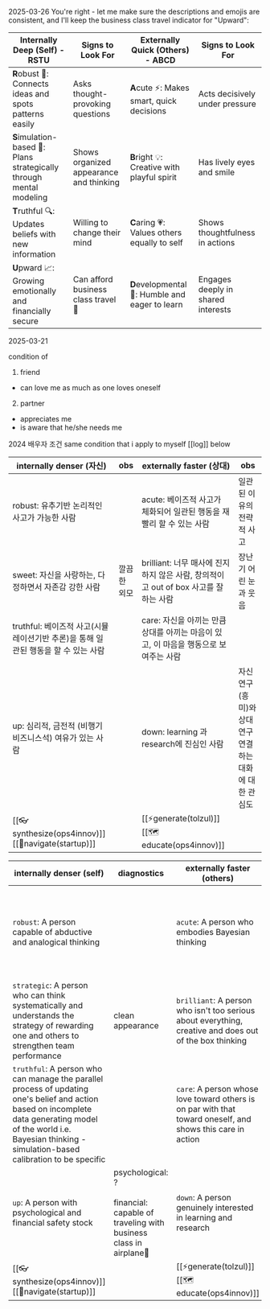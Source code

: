 2025-03-26
You're right - let me make sure the descriptions and emojis are consistent, and I'll keep the business class travel indicator for "Upward":

|Internally Deep (Self) - RSTU|Signs to Look For|Externally Quick (Others) - ABCD|Signs to Look For|
|---|---|---|---|
|**R**obust 🧩: Connects ideas and spots patterns easily|Asks thought-provoking questions|**A**cute ⚡: Makes smart, quick decisions|Acts decisively under pressure|
|**S**imulation-based 🧭: Plans strategically through mental modeling|Shows organized appearance and thinking|**B**right 💡: Creative with playful spirit|Has lively eyes and smile|
|**T**ruthful 🔍: Updates beliefs with new information|Willing to change their mind|**C**aring 💗: Values others equally to self|Shows thoughtfulness in actions|
|**U**pward 📈: Growing emotionally and financially secure|Can afford business class travel 💺|**D**evelopmental 🙏: Humble and eager to learn|Engages deeply in shared interests|


2025-03-21

condition of

1. friend 
- can love me as much as one loves oneself

2. partner
- appreciates me
- is aware that he/she needs me

2024
배우자 조건
same condition that i apply to myself [[log]] below 

| internally denser (자신)                                 | obs    | externally faster (상대)                                     | obs                               |
| ------------------------------------------------------ | ------ | ---------------------------------------------------------- | --------------------------------- |
| robust: 유추기반 논리적인 사고가 가능한  사람                          |        | acute: 베이즈적 사고가 체화되어 일관된 행동을 재빨리 할 수 있는 사람                 | 일관된 이유의 전략적 사고                    |
| sweet: 자신을 사랑하는, 다정하면서 자존감 강한 사람                       | 깔끔한 외모 | brilliant: 너무 매사에 진지하지 않은 사람, 창의적이고 out of box 사고를 잘 하는 사람 | 장난기 어린 눈과 웃음                      |
| truthful: 베이즈적 사고(시뮬레이션기반 추론)을 통해 일관된 행동을 할 수 있는 사람    |        | care: 자신을 아끼는 만큼 상대를 아끼는 마음이 있고, 이 마음을 행동으로 보여주는  사람       |                                   |
| up: 심리적, 금전적 (비행기 비즈니스석) 여유가 있는 사람                     |        | down: learning 과 research에 진심인 사람                          | 자신 연구 (흥미)와 상대 연구 연결하는 대화에 대한 관심도 |
| [[👓synthesize(ops4innov)]]<br>[[🧭navigate(startup)]] |        | [[⚡️generate(tolzul)]]<br>[[🗺️educate(ops4innov)]]        |                                   |

| internally denser (self)                                                                                                                                                                                                 | diagnostics                                                                               | externally faster (others)                                                                                  | diagnostics                                                                                               |
| ------------------------------------------------------------------------------------------------------------------------------------------------------------------------------------------------------------------------ | ----------------------------------------------------------------------------------------- | ----------------------------------------------------------------------------------------------------------- | --------------------------------------------------------------------------------------------------------- |
| `robust`: A person capable of abductive and analogical thinking                                                                                                                                                          |                                                                                           | `acute`: A person who embodies Bayesian thinking                                                            | - capable of acting quickly and consistently<br>- strategy degree for decision > .7 (Van den Steen, 2016) |
| `strategic`: A person who can think systematically and understands the strategy of rewarding one and others to strengthen team performance                                                                               | clean appearance                                                                          | `brilliant`: A person who isn't too serious about everything, creative and does out of the box thinking     | playful eyes and smile                                                                                    |
| `truthful`: A person who can manage the parallel process of updating one's belief and action based on incomplete data generating model of the world i.e. Bayesian thinking - simulation-based calibration to be specific |                                                                                           | `care`: A person whose love toward others is on par with that toward oneself, and shows this care in action |                                                                                                           |
| `up`: A person with psychological and financial safety stock                                                                                                                                                             | psychological: ?<br><br>financial: capable of traveling with business class in airplane💺 | `down`: A person genuinely interested in learning and research                                              | interest in conversations connecting one's and the other's interest (research)                            |
| [[👓synthesize(ops4innov)]]<br>[[🧭navigate(startup)]]                                                                                                                                                                   |                                                                                           | [[⚡️generate(tolzul)]]<br>[[🗺️educate(ops4innov)]]                                                         |                                                                                                           |







